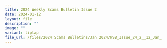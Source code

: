 ```yaml
---
title: 2024 Weekly Scams Bulletin Issue 2
date: 2024-01-12
layout: file
description: ""
image: ""
variant: tiptap
file_url: /files/2024 Scams Bulletins/Jan 2024/WSB_Issue_24_2__12_Jan_.pdf
---
```

